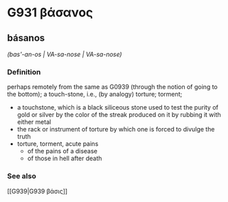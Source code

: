 # G931 βάσανος

## básanos

_(bas'-an-os | VA-sa-nose | VA-sa-nose)_

### Definition

perhaps remotely from the same as G0939 (through the notion of going to the bottom); a touch-stone, i.e., (by analogy) torture; torment; 

- a touchstone, which is a black siliceous stone used to test the purity of gold or silver by the color of the streak produced on it by rubbing it with either metal
- the rack or instrument of torture by which one is forced to divulge the truth
- torture, torment, acute pains
  - of the pains of a disease
  - of those in hell after death

### See also

[[G939|G939 βάσις]]
